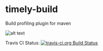 timely-build
============

Build profiling plugin for maven

![alt text](/path/to/img.jpg "Title")

Travis CI Status: [![travis-ci.org Build Status](https://travis-ci.org/andytrigg/timely-build.png)](https://travis-ci.org/andytrigg/timely-build)